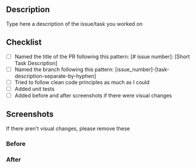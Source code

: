 ## Description

Type here a description of the issue/task you worked on

## Checklist

- [ ] Named the title of the PR following this pattern: [# issue number]: [Short Task Description]
- [ ] Named the branch following this pattern: [issue_number]-[task-description-separate-by-hyphen]
- [ ] Tried to follow clean code principles as much as I could
- [ ] Added unit tests
- [ ] Added before and after screenshots if there were visual changes

## Screenshots

If there aren't visual changes, please remove these

### Before

### After
